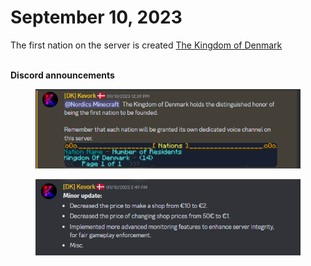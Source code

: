 # September 10, 2023

The first nation on the server is created [The Kingdom of Denmark](../../../../the-world/civilization/nations/absent-nations/denmark.md)

\
**Discord announcements**

<figure><img src="../../../../.gitbook/assets/image (63).png" alt=""><figcaption></figcaption></figure>

<figure><img src="../../../../.gitbook/assets/image (64).png" alt=""><figcaption></figcaption></figure>
